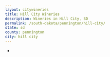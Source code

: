 ```yaml
---
layout: citywineries
title: Hill City Wineries
description: Wineries in Hill City, SD
permalink: /south-dakota/pennington/hill-city/
state: sd
county: pennington
city: hill city
---
```

-
